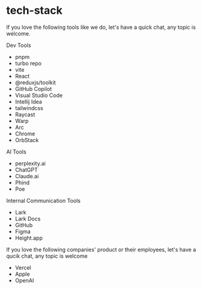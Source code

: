 # tech-stack

If you love the following tools like we do, let's have a quick chat, any topic is welcome.

Dev Tools
- pnpm
- turbo repo
- vite
- React
- @reduxjs/toolkit
- GitHub Copilot
- Visual Studio Code
- Intellij Idea
- tailwindcss
- Raycast
- Warp
- Arc
- Chrome
- OrbStack

AI Tools
- perplexity.ai
- ChatGPT
- Claude.ai
- Phind
- Poe

Internal Communication Tools
- Lark
- Lark Docs
- GitHub
- Figma
- Height.app

If you love the following companies' product or their employees, let's have a qucik chat, any topic is welcome
- Vercel
- Apple
- OpenAI
